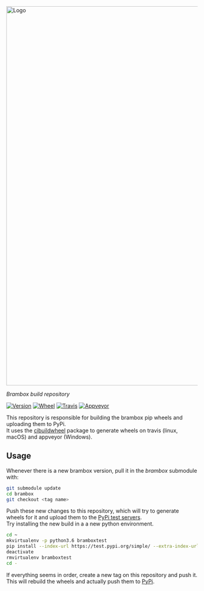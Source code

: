 <img src="https://gitlab.com/EAVISE/brambox/raw/master/docs/.static/logo-wide.png" alt="Logo" width="1000" />

_Brambox build repository_

[![Version][version-badge]][pypi-url]
[![Wheel][wheel-badge]][wheel-url]
[![Travis][travis-badge]][travis-url]
[![Appveyor][appveyor-badge]][appveyor-url]

This repository is responsible for building the brambox pip wheels and uploading them to PyPi.  
It uses the [cibuildwheel](https://github.com/joerick/cibuildwheel) package to generate wheels on travis (linux, macOS) and appveyor (Windows).

## Usage
Whenever there is a new brambox version, pull it in the _brambox_ submodule with:
``` bash
git submodule update
cd brambox
git checkout <tag name>
```

Push these new changes to this repository, which will try to generate wheels for it and upload them to the [PyPi test servers](https://test.pypi.org/project/brambox/).  
Try installing the new build in a a new python environment.
``` bash
cd ~
mkvirtualenv -p python3.6 bramboxtest
pip install --index-url https://test.pypi.org/simple/ --extra-index-url https://pypi.org/simple brambox
deactivate
rmvirtualenv bramboxtest
cd -
```

If everything seems in order, create a new tag on this repository and push it.
This will rebuild the wheels and actually push them to [PyPi](https://pypi.org/project/brambox/).


[version-badge]: https://img.shields.io/pypi/v/brambox.svg?label=version
[pypi-url]: https://pypi.org/project/brambox/
[wheel-badge]: https://img.shields.io/pypi/wheel/brambox.svg
[wheel-url]: https://pypi.org/project/brambox
[travis-badge]: https://img.shields.io/travis/eavise-kul/brambox-build.svg?label=travis
[travis-url]: https://travis-ci.org/eavise-kul/brambox-build
[appveyor-badge]: https://img.shields.io/appveyor/ci/0phoff/brambox-build.svg?label=appveyor
[appveyor-url]: https://ci.appveyor.com/project/0phoff/brambox-build
